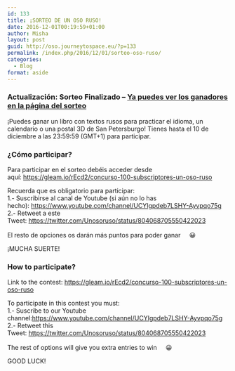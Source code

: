 ```yaml
---
id: 133
title: ¡SORTEO DE UN OSO RUSO!
date: 2016-12-01T00:19:59+01:00
author: Misha
layout: post
guid: http://oso.journeytospace.eu/?p=133
permalink: /index.php/2016/12/01/sorteo-oso-ruso/
categories:
  - Blog
format: aside
---
```

### Actualización: Sorteo Finalizado &#8211; [Ya puedes ver los ganadores en la página del sorteo](https://gleam.io/rEcd2/concurso-100-subscriptores-un-oso-ruso)

¡Puedes ganar un libro con textos rusos para practicar el idioma, un calendario o una postal 3D de San Petersburgo! Tienes hasta el 10 de diciembre a las 23:59:59 (GMT+1) para participar.

<!--more-->

### ¿Cómo participar?

Para participar en el sorteo debéis acceder desde aquí: <https://gleam.io/rEcd2/concurso-100-subscriptores-un-oso-ruso>

<div class="text_exposed_show">
  <p>
    Recuerda que es obligatorio para participar:<br /> 1.- Suscribirse al canal de Youtube (si aún no lo has hecho): <a href="https://www.youtube.com/channel/UCYIgpdeb7LSHY-Ayvpqo75g" target="_blank" rel="nofollow noopener noreferrer">https://www.youtube.com/channel/UCYIgpdeb7LSHY-Ayvpqo75g</a><br /> 2.- Retweet a este Tweet: <a href="https://twitter.com/Unosoruso/status/804068705550422023">https://twitter.com/Unosoruso/status/804068705550422023</a>
  </p>
  
  <p>
    El resto de opciones os darán más puntos para poder ganar <span class="_47e3 _5mfr" title="Emoticono grin"><img loading="lazy" class="img" src="http://unosoruso.com/wp-content/uploads/2020/09/1f603.png" alt="" width="16" height="16" /><span class="_7oe">😀</span></span>
  </p>
  
  <p>
    ¡MUCHA SUERTE!
  </p>
</div>

### How to participate?

<div class="text_exposed_show">
  <p>
    Link to the contest: <a href="https://gleam.io/rEcd2/concurso-100-subscriptores-un-oso-ruso">https://gleam.io/rEcd2/concurso-100-subscriptores-un-oso-ruso</a>
  </p>
  
  <p>
    To participate in this contest you must:<br /> 1.- Suscribe to our Youtube channel:<a href="https://www.youtube.com/channel/UCYIgpdeb7LSHY-Ayvpqo75g" target="_blank" rel="nofollow noopener noreferrer">https://www.youtube.com/channel/UCYIgpdeb7LSHY-Ayvpqo75g</a><br /> 2.- Retweet this Tweet: <a href="https://twitter.com/Unosoruso/status/804068705550422023">https://twitter.com/Unosoruso/status/804068705550422023</a>
  </p>
  
  <p>
    The rest of options will give you extra entries to win <span class="_47e3 _5mfr" title="Emoticono grin"><img loading="lazy" class="img" src="http://unosoruso.com/wp-content/uploads/2020/09/1f603.png" alt="" width="16" height="16" /><span class="_7oe">😀</span></span>
  </p>
  
  <p>
    GOOD LUCK!
  </p>
</div>